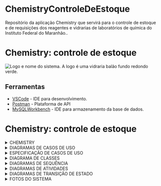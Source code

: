 # ChemistryControleDeEstoque
Repositório da aplicação Chemistry que servirá para o controle de estoque e de requisições dos reagentes e vidrarias de laboratórios de química do Instituto Federal do Maranhão..

# Chemistry: controle de estoque
<fig>
<img src="https://i.imgur.com/PPJIJ6l.jpg" alt="Logo e nome do sistema. A logo é uma vidraria balão fundo redondo verde.">
</fig>

## Ferramentas
* [VSCode](https://code.visualstudio.com/) - IDE para desenvolvimento.
* [Postman]() - Plataforma de API
* [MySQLWorkbench](https://www.mysql.com/products/workbench/) - IDE para armazenamento da base de dados.

# Chemistry: controle de estoque

<details><summary>CHEMISTRY</summary>
<p>

## Introdução


Este sistema possui o objetivo principal de auxiliar na gestão e controle de vidrarias e reagentes químicos dos laboratórios de química do Instituto Federal do Maranhão. É possível adicionar, remover e editar os produtos, e registrar solicitações de materiais feitas pelos professores e alunos pesquisadores do instituto.

O estoque pode ser acessado através de qualquer navegador *web*.

## Análise técnica

### Descrição do ambiente técnico

O sistema é composto por um banco de dados e uma interface web. Funcionalidades principais:

* **F1** - Solicitação de materiais
* **F2** - Cadastro de usuários e materiais
* **F3** - Controle de estoque

As ferramentas utilizadas para o desenvolvimento incluem Java, que é uma linguagem de programação utilizada para o Back-end (Spring Boot), para front-end foi utilizado HTML, CSS e JavaScript, e MySQL atuando como sistema gerenciador de banco de dados relacional.

### Histórico de revisões do documento

| DATA | VERSÃO | DESCRIÇÃO DA ALTERAÇÃO | AUTOR |
| --- | --- | --- | --- |
| 19/05/2022 | 1.1 | Criação deste Documento. | Todos |
| 23/06/2021 | 1.2 | Inclusão dos Diagramas de Caso de Uso. | Eduardo e Regiana | 
| 24/06/2021 | 1.3 | Inclusão do Diagrama de Classes. | Ana Paula e Andressa | 
| 24/06/2022 | 1.4 | Inclusão da Especificação do Caso de Uso 4, Diagrama de Sequência e Transição de Estado. | Eduardo |
| 25/05/2021 | 1.5 | Inclusão de RF003, RF004, RF006, RF007, RF009, RF010, RF012, RF013, RF014 e RF015. Alteração dos Requisitos RF011, RF016, RF017 e RF018. | Todos |
| 25/05/2021 | 1.6 | Inclusão dos Diagramas dos Casos de Uso 2, 3, 5, 6 e 8. | Regiana |
| 25/05/2021 | 1.7 | Atualização do Diagrama de Classes. | Ana Paula e Andressa |
| 26/06/2022 | 1.8 | Inclusão da Especificação do Caso de Uso 5 e Diagrama de Transição de Estado. | Ana Paula |
| 26/06/2022 | 1.9 | Inclusão da Especificação do Caso de Uso 6, Diagrama de Sequência e Transição de Estado. | Andressa |
| 26/06/2022 | 1.10 | Inclusão do Diagrama de Sequência e Transição de Estado do Caso de Uso 8. | Regiana |
| 27/06/2022 | 1.11 | Inclusão da Especificação do Caso de Uso 8. | Regiana |
| 27/06/2022 | 1.12 | Inclusão do Diagrama de Sequência do Caso de Uso 5. | Ana Paula |
| 27/06/2022 | 1.13 | Revisão e conclusão | Todos |
| 05/10/2022 | 2.1 | Correção de Casos de Uso | Todos |
| 10/10/22 | 2.2 | Criação dos Diagramas de Transição de Estado, inserção dos Diagramas de Atividades e correção do Diagrama de Classes. | Todos |
| 13/10/22 | 2.3 | Correção do Diagrama de Sequência do Caso de Uso 8. | Regiana |

### Problema de negócio
O sistema de gerenciamento de estoque do laboratório de química tem como objetivo permitir a administração dos devidos produtos (reagente e vidraria) de modo a permitir a adição, remoção e edição dos produtos, além de registar as solicitações feitas pelos professores e alunos pesquisadores aos produtos.

### Levantamento de requisitos  
Os requisitos foram validados com o cliente e aprovados.

### Requisitos Funcionais
Respeitando a proposta, o sistema deverá atender os seguintes requisitos:

* **RF1** - Criar e manter três perfis de Usuário.
* **RF2** - Criar e manter Usuários.
* **RF3** - Cadastrar e manter Categorias.
* **RF4** - Cadastrar e manter Setores.
* **RF5** - Cadastrar e manter Materiais.
* **RF6** - Atualizar Estoque.
* **RF7** - Procurar Materiais.
* **RF8** - Realizar Solicitação.
* **RF9** - Visualizar Solicitações.
* **RF10** - Validar Solicitações.
* **RF11** - Emitir FISPQ.
* **RF12** - Emitir Relatório Parcial e Geral.
* **RF13** - Emitir Relatório para Polícia Federal.
* **RF14** - Emitir Relatório para o Exército.
* **RF15** - Emitir Relatório com listagem de Materias para reposição.

### Requisitos Não Funcionais
Respeitando a proposta, o sistema deverá atender os seguintes requisitos não funcionais:

* **RNF1** - Estrutura Organizacional do Sistema.
* **RNF2** - Desenvolvimento para Web.
* **RNF3** - Utilizar Banco de Dados Sql.

## Regras de Negócio

_Solicitação de materiais com antecedência_  

* **RGN1** -  As solicitações de materiais para grupos de ensino devem ser feitas pelo tipo de usuário “Professor” com 48 horas (2 dias) de antecedência do prazo de entrega.

_Validade dos Reagentes_  

* **RGN2** - Os reagentes com validade fora do prazo só deverão ser disponibilizados para funções não relacionadas à pesquisa. Caso contrário, o mesmo deverá estar dentro da validade.

</p>
</details>

<details><summary>DIAGRAMAS DE CASOS DE USO</summary>
<p>

## Diagramas de Casos de Uso
* **Caso de Uso 1** - Visão Geral
![Screenshot](Diagramas/vis%C3%A3o_geral.png)

* **Caso de Uso 2** - Logar no Sistema

![Screenshot](Diagramas/logar_sistema.png)

* **Caso de Uso 3** - Criar e Manter Materiais
![Screenshot](Diagramas/criar_manter_materiais.png)

* **Caso de Uso 4** - Procurar Materiais
![Screenshot](Diagramas/procurar_materiais.png)

* **Caso de Uso 5** - Realizar Solicitação
![Screenshot](Diagramas/realizar_solicitacao.png)

* **Caso de Uso 6** - Visualizar Solicitação
![Screenshot](Diagramas/visualizar_solicitacao.png)

* **Caso de Uso 7** - Atualizar Estoque
![Screenshot](Diagramas/atualizar_estoque.png)

* **Caso de Uso 8** - Emitir FISPQ
![Screenshot](Diagramas/emitir_fispq.png)

* **Caso de Uso 9** - Emitir Relatórios
![Screenshot](Diagramas/emitir_relatorio.png)

</p>
</details>

<details><summary>ESPECIFICAÇÃO DE CASOS DE USO</summary>
<p>

## Especificação de Casos de Uso
* **Caso de Uso 4** - Procurar Materiais

| Objetivo | Requisitos| Atores | Prioridade | Pré-condições |
| :---: | :---: | :---: | :---: | :---: |
| Permitir que o Técnico Principal, o Técnico Auxiliar, os Professores e Pesquisadores encontre os materiais a partir de um determinado tipo de pesquisa, seja por código de barra, por características ou nome, ao realizar a pesquisa pelo mesmo no sistema de Gerenciamento de Materiais. | Ter sido cadastrado como usuário correspondente um dos níveis de acesso que permitam tais ações de procura supracitadas. | Técnico Principal, Técnico Auxiliar, Professores e Pesquisadores. | Alta | Os materiais devem ter sido cadastrados e armazenados no banco de dados anteriormente. |

| Frequência de Uso | Criticalidade | Fluxo Principal | Fluxo Alternativo | Pós-condição |
| :---: | :---: | :---: | :---: | :---: |
| Frequente. | Média. | 1. O usuário deve realizar login. 2. O usuário vai até o menu de busca e descreve a informação que deseja pesquisar. | 1. Ao estar no menu de busca, o usuário pode pesquisar utilizando o nome do material, seu código de barra ou uma característica própria. | 1. Após a pesquisa ter sido realizada, teremos uma lista com os materiais caracterizados pela pesquisa (o resultado pode ser diferente dependendo do tipo de pesquisa utilizada). |

* **Caso de Uso 5** - Realizar Solicitação

| Objetivo | Requisitos| Atores | Prioridade | Pré-condições |
| :---: | :---: | :---: | :---: | :---: |
| Permitir que Professores e Pesquisadores solicitem o material necessário para uso. | Estar cadastrado como Usuário Solicitante e realizar a solicitação com até 48 horas de antecedência. |Professores e Pesquisadores. | Alta | Os materiais (reagentes e vidrarias) devem ter sido cadastrados e armazenados no banco de dados no setor correspondente à solicitação. |

| Frequência de Uso | Fluxo Principal | Fluxo Alternativo | Pós-condição |
| :---: | :---: | :---: | :---: |
| Frequente. | 1. Este caso de uso começa quando um Usuário Solicitante logado realiza uma solicitação de materiais no Sistema. 2. O Sistema verifica a disponibilidade dos materiais solicitados 3. Os materiais solicitados estão disponíveis para o Usuário Solicitante. 4. O Técnico valida a solicitação. 5. O Sistema confirma a solicitação e o Usuário pode fazer a retirada dos materiais solicitados. | 4. Um ou mais materiais solicitados não estão disponíveis. 5. O Sistema informa ao Usuário que a solicitação não foi confirmada. | O estoque de materiais do setor é atualizado no banco de dados. |

* **Caso de Uso 6** - Vizualizar Solicitações

| Objetivo | Requisitos| Atores | Prioridade | Pré-condições |
| :---: | :---: | :---: | :---: | :---: |
| Permitir que o usuário visualize as solicitações, podendo realizar consultas que permitem verificar quais já foram realizadas, além de mostrar as pendentes de aprovação. | Deve haver materiais armazenados no banco de dados que já foram sujeitos previamente a solicitação. | Técnico Principal, Técnico Auxiliar, Professores e Pesquisadores. | Desejável | Ter feito login no sistema, e ser usuário correspondente ao nível de acesso que permite realizar tal ação. |

| Frequência de Uso | Criticalidade | Fluxo Principal | Fluxo Alternativo | Pós-condição |
| :---: | :---: | :---: | :---: | :---: |
| Alta. | Média. | 1. O usuário deve realizar login. 2. O sistema deverá iniciar a janela “Visualizar solicitações”, quando o usuário clicar no item “Pesquisar” do menu na aba de “Solicitações" 3. O sistema iniciará uma conexão com o banco de dados. 4. A exibição de dados pode ser feita de maneira geral ou por busca de solicitação específica. 5. O sistema precisará exibir os dados de todas as solicitações feitas. 6. Caso o usuário deseje buscar uma solicitação em específico, ele deverá informar a vidraria/reagente. 7. O sistema terá de buscar as solicitações associadas às informações requeridas. 8. O sistema então, deverá exibir os dados localizados. | 1. O sistema precisa manter a tela ativa independente do tempo que o usuário leva para informar os dados solicitados, se necessário. 2. Caso o sistema não conseguir realizar a procura pela solicitação deve informar na janela o erro gerado. 3. Ao realizar a busca de solicitações específicas e não encontrar a consulta, o sistema irá informar na janela que não conseguiu localizar as informações referentes à pesquisa escolhida e se possível, por meio de SQL Exceptions, informar o erro gerado. | 1. Após a busca pela solicitação ter sido realizada, o sistema retornará o resultado da consulta com os dados relativos a busca feita de forma detalhada, podendo ser visualizado o“status” de cada solicitação e demais informações necessárias. |

* **Caso de Uso 8** - Emitir FISPQ

| Objetivo | Requisitos| Atores | Prioridade | Pré-condições |
| :---: | :---: | :---: | :---: | :---: |
| Permitir que o usuário tenha acesso ao arquivo em formato PDF (para visualização e download) da Ficha de Informação de Segurança para Produtos Químicos (FISPQ) para cada reagente cadastrado, através da pesquisa pelo mesmo no sistema de Gerenciamento de Materiais. | Ter sido cadastrado como usuário. | Técnico Principal, Técnico Auxiliar, Professores e Pesquisadores. | Alta | Os materiais devem ter sido cadastrados e armazenados no banco de dados anteriormente, junto com o arquivo PDF. |

| Frequência de Uso | Criticalidade | Fluxo Principal | Fluxo Alternativo | Pós-condição |
| :---: | :---: | :---: | :---: | :---: |
| Frequente. | Média. | 1. O usuário realiza o login, informando seus dados cadastrados anteriormente. 2. Na tela principal, clicar na opção Procurar Material e seguir os passos da especificação desse caso de uso. 3. Após encontrar o material solicitado, clicar na opção Emitir FISPQ, presente na tela de apresentação das informações do material pesquisado. 4. Será exibido a FISPQ do material e a opção Baixar. | 5. Caso a FISPQ do material pesquisado não esteja disponível no sistema, apresente uma mensagem de erro. 6. Envia mensagem de alerta ao Técnico Principal da ausência da FISPQ deste material. | Após clicar na opção de baixar FISPQ, o sistema irá abrir uma aba no navegador com o arquivo em formato PDF. O arquivo fica disponível para visualização e download. |

</p>
</details>

<details><summary>DIAGRAMA DE CLASSES</summary>
<p>

## Diagrama de Classes 

![Screenshot](Diagramas/diagrama_classe.png)

</p>
</details>

<details><summary>DIAGRAMAS DE SEQUÊNCIA</summary>
<p>

## Diagramas de Sequência
* **Caso de Uso 4** - Procurar Materiais
![Screenshot](Diagramas/procurar_material_sequencia.png)

* **Caso de Uso 5** - Realizar Solicitação
![Screenshot](Diagramas/realizar_solicitacao_sequencia.png)

* **Caso de Uso 6** - Visualizar Solicitação
![Screenshot](Diagramas/realizar_solicitacao_sequencia.png)

* **Caso de Uso 8** - Emitir FISPQ
![Screenshot](Diagramas/emitir_fispq_sequencia.png)

</p>
</details>

<details><summary>DIAGRAMAS DE ATIVIDADES</summary>
<p>

## Diagramas de Atividades
* **Caso de Uso 4** - Procurar Materias
![Screenshot](Diagramas/procurar_materiais_atividades.png)

* **Caso de Uso 5** - Realizar Solicitação
![Screenshot](Diagramas/realizar_solicitacao_atividades.png)

* **Caso de Uso 6** - Visualizar Solicitações
![Screenshot](Diagramas/visualizar_solicitacao_atividades.png)

* **Caso de Uso 8** - Emitir FISPQ
![Screenshot](Diagramas/emitir_fispq_atividades.png)

</p>
</details>

<details><summary>DIAGRAMAS DE TRANSIÇÃO DE ESTADO</summary>
<p>

## Diagramas de Transição de Estado
* **Transição de Estado 1** - Usuário
![Screenshot](Diagramas/usuario_transicao_estado.png)

* **Transição de Estado 2** - Material
![Screenshot](Diagramas/material_transicao_estado.png)

* **Transição de Estado 3** - Solicitação
![Screenshot](Diagramas/solicitacao_transicao_estado.png)

* **Transição de Estado 4** - Relatório
![Screenshot](Diagramas/relatorio_transicao_estado.png)

* **Transição de Estado 5** - FISPQ
![Screenshot](Diagramas/fispq_transicao_estado.png)

</p>
</details>

<details><summary>FOTOS DO SISTEMA</summary>
<p>

## Fotos

* **Procurar Material**
![Screenshot](Prints/procurar_material.png)

* **Cadastro Reagente**
![Screenshot](Prints/cadastrar_reagente.png)

* **Cadastro Vidraria**
![Screenshot](Prints/cadastrar_vidraria.png)

* **Cadastro Setor**
![Screenshot](Prints/cadastro_setor.png)

* **Tela Inicial Administrador**
![Screenshot](Prints/tela_inicial_adm.png)

* **Tela Inicial Outros**
![Screenshot](Prints/tela_inicial_others.png)

* **Cadastro Usuários**
![Screenshot](Prints/cadastro_usuario.png)

* **Tela de Login**
![Screenshot](Prints/login.png)

* **Minhas Solicitações**
![Screenshot](Prints/minha_solicitacao.png)

* **Novas Solicitações**
![Screenshot](Prints/nova_solicitacao_01.png)

* **Novas Solicitações**
![Screenshot](Prints/nova_solicitacao_02.png)

* **Procurar Material**
![Screenshot](Prints/procurar_material.png)

* **Recuperar Senha**
![Screenshot](Prints/recuperar_senha.png)

* **Relatório Diário**
![Screenshot](Prints/relatorio_diario.png)

* **Relatório Exército**
![Screenshot](Prints/relatorio_exercito.png)

* **Relatório Mensal**
![Screenshot](Prints/relatorio_mensal.png)

* **Relatório Polícia Deferal**
![Screenshot](Prints/relat%C3%B3rio_pf.png)

* **Ver Reagente**
![Screenshot](Prints/ver_reagente.png)

* **Ver Solicitação**
![Screenshot](Prints/ver_solicitacao.png)

</p>
</details>
